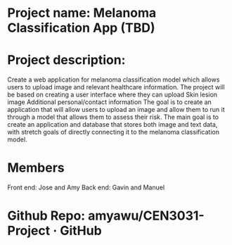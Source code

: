 # Project name: Melanoma Classification App (TBD)

# Project description:

Create a web application for melanoma classification model which allows users to upload image and relevant healthcare information. The project will be based on creating a user interface where they can upload 
Skin lesion image
Additional personal/contact information
The goal is to create an application that will allow users to upload an image and allow them to run it through a model that allows them to assess their risk. The main goal is to create an application and database that stores both image and text data, with stretch goals of directly connecting it to the melanoma classification model. 

# Members
Front end: Jose and Amy
Back end: Gavin and Manuel

# Github Repo: amyawu/CEN3031-Project · GitHub
